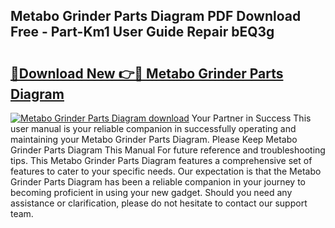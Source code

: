## Metabo Grinder Parts Diagram PDF Download Free - Part-Km1 User Guide Repair bEQ3g

# <h2><a href="http://dftilku.blite.top/?on=Metabo+Grinder+Parts+Diagram">🔗Download New 👉🔴 Metabo Grinder Parts Diagram</a></h2>

[![Metabo Grinder Parts Diagram download](https://i.imgur.com/lujVjoI.png)](http://dftilku.blite.top/?on=Metabo+Grinder+Parts+Diagram)
Your Partner in Success This user manual is your reliable companion in successfully operating and maintaining your Metabo Grinder Parts Diagram. Please Keep Metabo Grinder Parts Diagram This Manual For future reference and troubleshooting tips. This Metabo Grinder Parts Diagram features a comprehensive set of features to cater to your specific needs. Our expectation is that the Metabo Grinder Parts Diagram has been a reliable companion in your journey to becoming proficient in using your new gadget. Should you need any assistance or clarification, please do not hesitate to contact our support team.
